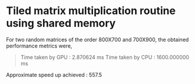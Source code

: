 # Tiled matrix multiplication routine using shared memory

For two random matrices of the order 800X700 and 700X900, the obtained performance metrics were, 

>Time taken by GPU : 2.870624 ms
>Time taken by CPU : 1600.000000 ms

Approximate speed up achieved : 557.5

